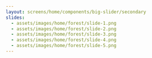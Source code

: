 ```yaml
---
layout: screens/home/components/big-slider/secondary
slides:
  - assets/images/home/forest/slide-1.png
  - assets/images/home/forest/slide-2.png
  - assets/images/home/forest/slide-3.png
  - assets/images/home/forest/slide-4.png
  - assets/images/home/forest/slide-5.png
---
```

